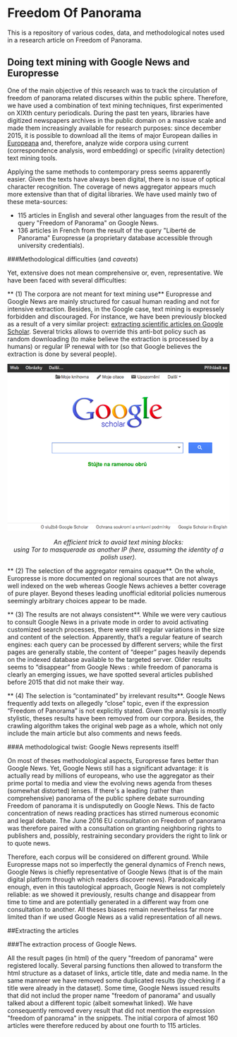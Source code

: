 # Freedom Of Panorama
This is a repository of various codes, data, and methodological notes used in a research article on Freedom of Panorama. 

## Doing text mining with Google News and Europresse

One of the main objective of this research was to track the circulation of freedom of panorama related discurses within the public sphere. Therefore, we have used a combination of text mining techniques, first experimented on XIXth century periodicals. During the past ten years, libraries have digitized newspapers archives in the public domain on a massive scale and made them increasingly available for research purposes: since december 2015, it is possible to download all the items of major European dailies in [Europeana](http://data.theeuropeanlibrary.org/download/newspapers-by-country/README.html) and, therefore, analyze wide corpora using current (correspondence analysis, word embedding) or specific (virality detection) text mining tools.

Applying the same methods to contemporary press seems apparently easier. Given the texts have always been digital, there is no issue of optical character recognition. The coverage of news aggregator appears much more extensive than that of digital libraries. We have used mainly two of these meta-sources: 
* 115 articles in English and several other languages from the result of the query "Freedom of Panorama" on Google News.
* 136 articles in French from the result of the query "Liberté de Panorama" Europresse (a proprietary database accessible through university credentials).

###Methodological difficulties (and *caveats*)

Yet, extensive does not mean comprehensive or, even, representative. We have been faced with several difficulties:

** (1) The corpora are not meant for text mining use** Europresse and Google News are mainly structured for casual human reading and not for intensive extraction. Besides, in the Google case, text mining is expressely forbidden and discouraged. For instance, we have been previously blocked as a result of a very similar project: [extracting scientific articles on Google Scholar](https://scoms.hypotheses.org/216). Several tricks allows to override this anti-bot policy such as random downloading (to make believe the extraction is processed by a humans) or regular IP renewal with tor (so that Google believes the extraction is done by several people).

<p align="center"><img src=https://github.com/Dorialexander/FreedomOfPanorama/raw/master/google_scholar.png></p>

<p align="center"><em>An efficient trick to avoid text mining blocks:<br/> using Tor to masquerade as another IP (here, assuming the identity of a polish user).</em></p>

** (2) The selection of the aggregator remains opaque**. On the whole, Europresse is more documented on regional sources that are not always well indexed on the web whereas Google News achieves a better coverage of pure player. Beyond theses leading unofficial editorial policies numerous seemingly arbitrary choices appear to be made. 

** (3) The results are not always consistent**. While we were very cautious to consult Google News in a private mode in order to avoid activating customized search processes, there were still regular variations in the size and content of the selection. Apparently, that’s a regular feature of search engines: each query can be processed by different servers; while the first pages are generally stable, the content of “deeper” pages heavily depends on the indexed database available to the targeted server. Older results seems to “disappear” from Google News : while freedom of panorama is clearly an emerging issues, we have spotted several articles published before 2015 that did not make their way.

** (4) The selection is “contaminated” by irrelevant results**. Google News frequently add texts on allegedly “close” topic, even if the expression “Freedom of Panorama” is not explicitly stated. Given the analysis is mostly stylistic, theses results have been removed from our corpora. Besides, the crawling algorithm takes the original web page as a whole, which not only include the main article but also comments and news feeds. 

###A methodological twist: Google News represents itself!

On most of theses methodological aspects, Europresse fares better than Google News. Yet, Google News still has a significant advantage: it is actually read by millions of europeans, who use the aggregator as their prime portal to media and view the evolving news agenda from theses (somewhat distorted) lenses. If there's a leading (rather than comprehensive) panorama of the public sphere debate surrounding Freedom of panorama it is undisputedly on Google News. This de facto concentration of news reading practices has stirred numerous economic and legal debate. The June 2016 EU consultation on Freedom of panorama was therefore paired with a consultation on granting neighboring rights to publishers and, possibly, restraining secondary providers the right to link or to quote news.

Therefore, each corpus will be considered on different ground. While Europresse maps not so imperfectly the general dynamics of French news, Google News is chiefly representative of Google News (that is of the main digital platform through which readers discover news). Paradoxically enough, even in this tautological approach, Google News is not completely reliable: as we showed it previously, results change and disappear from time to time and are potentially generated in a different way from one consultation to another. All theses biases remain nevertheless far more limited than if we used Google News as a valid representation of all news.

##Extracting the articles

###The extraction process of Google News.

All the result pages (in html) of the query "freedom of panorama" were registered locally. Several parsing functions then allowed to transform the html structure as a dataset of links, article title, date and media name. In the same manneer we have removed some duplicated results (by checking if a title were already in the dataset). Some time, Google News issued results that did not includ the proper name "freedom of panorama" and usually talked about a different topic (albeit somewhat linked). We have consequently removed every result that did not mention the expression "freedom of panorama" in the snippets. The initial corpora of almost 160 articles were therefore reduced by about one fourth to 115 articles.
